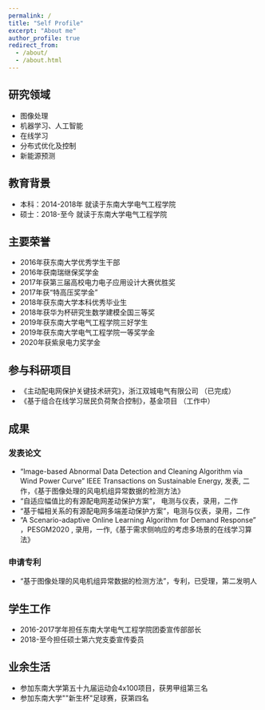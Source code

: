 ```yaml
---
permalink: /
title: "Self Profile"
excerpt: "About me"
author_profile: true
redirect_from: 
  - /about/
  - /about.html
---
```


## 研究领域

- 图像处理
- 机器学习、人工智能
- 在线学习
- 分布式优化及控制
- 新能源预测

## 教育背景
- 本科：2014-2018年 就读于东南大学电气工程学院
- 硕士：2018-至今 就读于东南大学电气工程学院

## 主要荣誉
- 2016年获东南大学优秀学生干部
- 2016年获南瑞继保奖学金
- 2017年获第三届高校电力电子应用设计大赛优胜奖
- 2017年获“特高压奖学金”
- 2018年获东南大学本科优秀毕业生
- 2018年获华为杯研究生数学建模全国三等奖
- 2019年获东南大学电气工程学院三好学生
- 2019年获东南大学电气工程学院一等奖学金
- 2020年获紫泉电力奖学金

## 参与科研项目
- 《主动配电网保护关键技术研究》，浙江双城电气有限公司 （已完成）
- 《基于组合在线学习居民负荷聚合控制》，基金项目 （工作中）

## 成果
### 发表论文
- “Image-based Abnormal Data Detection and Cleaning Algorithm via Wind Power Curve” IEEE Transactions on Sustainable Energy, 发表, 二作，《基于图像处理的风电机组异常数据的检测方法》
- “自适应幅值比的有源配电网差动保护方案”， 电测与仪表，录用，二作
- “基于幅相关系的有源配电网多端差动保护方案”，电测与仪表，录用，二作
- “A Scenario-adaptive Online Learning Algorithm for Demand Response” ，PESGM2020 , 录用，一作,《基于需求侧响应的考虑多场景的在线学习算法》

### 申请专利
- “基于图像处理的风电机组异常数据的检测方法”，专利，已受理，第二发明人

## 学生工作
- 2016-2017学年担任东南大学电气工程学院团委宣传部部长
- 2018-至今担任硕士第六党支委宣传委员

## 业余生活
- 参加东南大学第五十九届运动会4x100项目，获男甲组第三名
- 参加东南大学""新生杯"足球赛，获第四名



